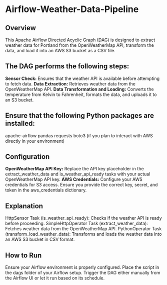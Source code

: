 # Airflow-Weather-Data-Pipeline

## Overview
This Apache Airflow Directed Acyclic Graph (DAG) is designed to extract weather data for Portland from the OpenWeatherMap API, transform the data, and load it into an AWS S3 bucket as a CSV file.

## The DAG performs the following steps:

**Sensor Check:** Ensures that the weather API is available before attempting to fetch data.
**Data Extraction:** Retrieves weather data from the OpenWeatherMap API.
**Data Transformation and Loading:** Converts the temperature from Kelvin to Fahrenheit, formats the data, and uploads it to an S3 bucket.


## Ensure that the following Python packages are installed:

apache-airflow
pandas
requests
boto3 (if you plan to interact with AWS directly in your environment)

## Configuration
**OpenWeatherMap API Key:** Replace the API key placeholder in the extract_weather_data and is_weather_api_ready tasks with your actual OpenWeatherMap API key.
**AWS Credentials:** Configure your AWS credentials for S3 access. Ensure you provide the correct key, secret, and token in the aws_credentials dictionary.


## Explanation
HttpSensor Task (is_weather_api_ready): Checks if the weather API is ready before proceeding.
SimpleHttpOperator Task (extract_weather_data): Fetches weather data from the OpenWeatherMap API.
PythonOperator Task (transform_load_weather_data): Transforms and loads the weather data into an AWS S3 bucket in CSV format.

## How to Run
Ensure your Airflow environment is properly configured.
Place the script in the dags folder of your Airflow setup.
Trigger the DAG either manually from the Airflow UI or let it run based on its schedule.
